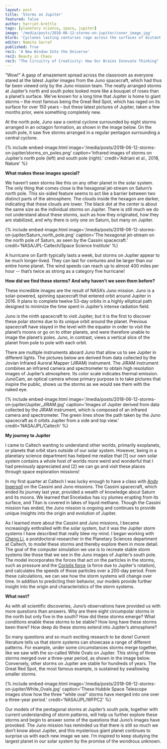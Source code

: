 ```yaml
---
layout: post
title: 'Storms on Jupiter'
featured: false
author: harriet-brettle
tags: [planetary science, space, jupiter]
image: '/media/posts/2018-06-12-storms-on-jupiter/cover_image.jpg'
blurb: 'Cyclones lasting centuries rage across the surfaces of distant planets'
editor: Namita Sarraf
published: True
rec1: 'A New Window Into the Universe'
rec2: Beauty in Chaos
rec3: "The Circuitry of Creativity: How Our Brains Innovate Thinking"
---
```


“Wow!” A gasp of amazement spread across the classroom as everyone stared at the latest Jupiter images from the Juno spacecraft, which had thus far been viewed only by the Juno mission team. The neatly arranged storms at Jupiter’s north and south poles looked more like a bouquet of roses than a planet’s surface. We’ve known for a long time that Jupiter is home to giant storms – the most famous being the Great Red Spot, which has raged on its surface for over 150 years – but these latest pictures of Jupiter, taken a few months prior, were something completely new.

At the north pole, Juno saw a central cyclone surrounded by eight storms arranged in an octagon formation, as shown in the image below. On the south pole, it saw five storms arranged in a regular pentagon surrounding a central cyclone.

{% include embed-image.html image='/media/posts/2018-06-12-storms-on-jupiter/storms_on_poles.png' caption='Infrared images of storms on Jupiter’s north pole (left) and south pole (right).' credit='Adriani et al., 2018, Nature' %}

**What makes these images special?**

We haven’t seen storms like this on any other planet in the solar system. The only thing that comes close is the hexagonal jet-stream on Saturn’s north pole. This six-sided feature seems to act like a barrier between two distinct parts of the atmosphere. The clouds inside the hexagon are darker, indicating that these clouds are lower. The black dot at the center is about the same size as the individual storms on Jupiter. There is still much we do not understand about these storms, such as how they originated, how they are stabilized, and why there is only one on Saturn, but many on Jupiter.

{% include embed-image.html image='/media/posts/2018-06-12-storms-on-jupiter/Saturn_north_pole.png' caption='The hexagonal jet-stream on the north pole of Saturn, as seen by the Cassini spacecraft.' credit='NASA/JPL-Caltech/Space Science Institute' %}

A hurricane on Earth typically lasts a week, but storms on Jupiter appear to be much longer-lived. They can last for centuries and be larger than our entire home planet. The wind speeds can reach up to almost 400 miles per hour -- that’s twice as strong as a category five hurricane!

**How did we find these storms? And why haven’t we seen them before?**

These incredible images are the result of NASA’s Juno mission. Juno is a solar-powered, spinning spacecraft that entered orbit around Jupiter in 2016. It plans to complete twelve 53-day orbits in a highly elliptical path designed to minimize the time spent in Jupiter’s intense radiation field.

Juno is the ninth spacecraft to visit Jupiter, but it is the first to discover these polar storms due to its unique orbit around the planet. Previous spacecraft have stayed in the level with the equator in order to visit the planet’s moons or go on to other planets, and were therefore  unable to image the planet’s poles. Juno, in contrast, views a vertical slice of the planet from pole to pole with each orbit.

There are multiple instruments aboard Juno that allow us to see Jupiter in different lights. The pictures below are derived from data collected by the Jovian Infrared Auroral Mapper (JIRAM) instrument. The JIRAM instrument combines an infrared camera and spectrometer to obtain high resolution images of Jupiter’s atmosphere. Its color scale indicates thermal emission. JunoCam, an optical camera whose primary purpose is to take pictures that inspire the public, shows us the storms as we would see them with the naked eye.

{% include embed-image.html image='/media/posts/2018-06-12-storms-on-jupiter/Jupiter_JIRAM.jpg' caption='Images of Jupiter derived from data collected by the JIRAM instrument, which is composed of an infrared camera and spectrometer. The green lines show the path taken by the Juno spacecraft as it orbits Jupiter from a side and top view.' credit='NASA/JPL/Caltech' %}

**My journey to Jupiter**

I came to Caltech wanting to understand other worlds, primarily exoplanets, or planets that orbit stars outside of our solar system. However, being in a planetary science department has helped me realize that [1] our own solar system contains a whole host of worlds more weird and wonderful that I had previously appreciated and [2] we can go and visit these places through space exploration missions!

In my first quarter at Caltech I was lucky enough to have a class with [Andy Ingersoll](http://www.gps.caltech.edu/content/andrew-p-ingersoll) on the Cassini and Juno missions. The Cassini spacecraft, which ended its journey last year, provided a wealth of knowledge about Saturn and its moons. We learned that Enceladus has icy plumes erupting from its surface, and Titan is covered in lakes of liquid methane. Though the Cassini mission has ended, the Juno mission is ongoing and continues to provide unique insights into the origin and evolution of Jupiter.

As I learned more about the Cassini and Juno missions, I became increasingly enthralled with the solar system, but it was the Jupiter storm systems I have described that really blew my mind. I began working with [Cheng Li](http://web.gps.caltech.edu/~cli/), a postdoctoral researcher in the Planetary Sciences department at Caltech, to model these storms and thereby explore them in more detail. The goal of the computer simulation we use is to recreate stable storm systems like those that we see in the Juno images of Jupiter’s south pole. The model incorporates the forces that act on the particles in the storms, such as pressure and the [Coriolis force](https://en.wikipedia.org/wiki/Coriolis_force) (a force due to Jupiter's rotation), and calculates the speeds of those particles over a 200-day period. From these calculations, we can see how the storm systems will change over time. In addition to predicting their behavior, our models provide further insight into the origin and characteristics of the storm systems.

**What next?**

As with all scientific discoveries, Juno’s observations have provided us with more questions than answers. Why are there eight circumpolar storms in the north but only five in the south?  How did these storms emerge? What conditions enable these storms to be stable? How long have these storms been there? How deep do these storms extend into Jupiter’s atmosphere?

So many questions and so much exciting research to be done! Current literature tells us that storm systems can showcase a range of different patterns. For example, under some circumstances storms merge together, like we saw with the so-called White Ovals on Jupiter. This string of three storms merged over a three-year period, as shown in the image below. Conversely, other storms on Jupiter are stable for hundreds of years. The Great Red Spot, the most famous example, is sustained by swallowing smaller storms. 

{% include embed-image.html image='/media/posts/2018-06-12-storms-on-jupiter/White_Ovals.jpg' caption='These Hubble Space Telescope images show how the three "white oval" storms have merged into one over a three-year period.' credit='NASA/JPL/WFPC2' %}

Our models of the pentagonal storms at Jupiter’s south pole, together with current understanding of storm patterns, will help us further explore these storms and begin to answer some of the questions that Juno’s images have provoked. The Juno mission has reminded us that there is still so much we don’t know about Jupiter, and this mysterious giant planet continues to surprise us with each new image we see. I’m inspired to keep studying the largest planet in our solar system by the promise of the wondrous unknown.
